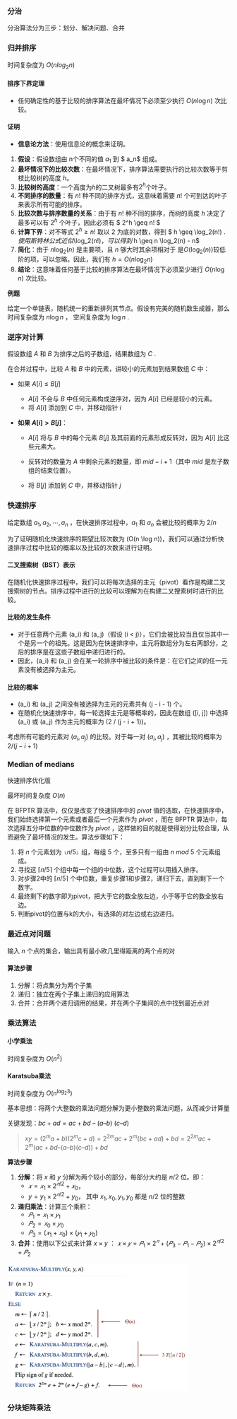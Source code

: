 ### 分治

分治算法分为三步：划分、解决问题、合并

### 归并排序

时间复杂度为 $O(nlog_2n)$

#### 排序下界定理
- 任何确定性的基于比较的排序算法在最坏情况下必须至少执行 $O(n \log n)$ 次比较。

#### 证明
- **信息论方法**：使用信息论的概念来证明。

1. **假设**：假设数组由 n个不同的值 $a_1$ 到 $ a_n$ 组成。
2. **最坏情况下的比较次数**：在最坏情况下，排序算法需要执行的比较次数等于剪枝比较树的高度 $h$。
3. **比较树的高度**：一个高度为$h$的二叉树最多有$2^h$个叶子。
4. **不同排序的数量**：有 $n!$ 种不同的排序方式，这意味着需要 $n!$ 个可到达的叶子来表示所有可能的排序。
5. **比较次数与排序数量的关系**：由于有 $n!$  种不同的排序，而树的高度 $h$ 决定了最多可以有  $2^h$ 个叶子，因此必须有 $ 2^h \geq n! $
6. **计算下界**：对不等式 $2^h \geq n!$ 取以 2 为底的对数，得到 $ h \geq \log_2(n!) $. 使用斯特林公式近似$\log_2(n!)$，可以得到$ h \geq n \log_2(n) - n$
7. **简化**：由于 $n \log_2(n)$ 是主要项，且 $n$ 够大时其余项相对于  是$O(\log_2(n))$较低阶的项，可以忽略。因此，我们有 $h=O(n \log_2 n)$
8. **结论**：这意味着任何基于比较的排序算法在最坏情况下必须至少进行 $O(n \log n)$ 次比较。



**例题**

给定一个单链表，随机统一的重新排列其节点。假设有完美的随机数生成器，那么时间复杂度为 $n \log n$ ， 空间复杂度为 $\log n$ .

### 逆序对计算

假设数组 $A$ 和 $B$ 为排序之后的子数组，结果数组为 $C$ .

在合并过程中，比较 $A$ 和 $B$ 中的元素，讲较小的元素加到结果数组 $C$ 中：

- 如果 $A[i] \le B[j]$ 
    - $A[i]$ 不会与 $B$ 中任何元素构成逆序对，因为 $A[i]$ 已经是较小的元素。
    - 将 $A[i]$ 添加到 $C$  中，并移动指针 $i$

- **如果 $A[i] > B[j]$**：

    - $A[i]$ 将与 $B$ 中的每个元素 $B[j]$ 及其前面的元素形成反转对，因为 $A[i]$  比这些元素大。

    - 反转对的数量为 $A$ 中剩余元素的数量，即 $mid - i + 1$（其中 $mid$ 是左子数组的结束位置）。

    - 将 $B[j]$ 添加到 $C$ 中，并移动指针 $j$

### 快速排序

给定数组 $a_1, a_2, \dotsm , a_n$ ，在快速排序过程中，$a_1$ 和 $a_n$ 会被比较的概率为 $2/ n$ 

为了证明随机化快速排序的期望比较次数为 \(O(n \log n)\)，我们可以通过分析快速排序过程中比较的概率以及比较的次数来进行证明。

#### 二叉搜索树（BST）表示
在随机化快速排序过程中，我们可以将每次选择的主元（pivot）看作是构建二叉搜索树的节点。排序过程中进行的比较可以理解为在构建二叉搜索树时进行的比较。

#### 比较的发生条件
- 对于任意两个元素 \(a_i\) 和 \(a_j\)（假设 \(i < j\)），它们会被比较当且仅当其中一个是另一个的祖先。这是因为在快速排序中，主元将数组分为左右两部分，之后的排序是在这些子数组中递归进行的。
- 因此，\(a_i\) 和 \(a_j\) 会在某一轮排序中被比较的条件是：在它们之间的任一元素没有被选择为主元。

#### 比较的概率
- \(a_i\) 和 \(a_j\) 之间没有被选择为主元的元素共有 \(j - i - 1\) 个。
- 在随机化快速排序中，每一轮选择主元是等概率的，因此在数组 \([i, j]\) 中选择 \(a_i\) 或 \(a_j\) 作为主元的概率为 \(2 / (j - i + 1)\)。

考虑所有可能的元素对 $(a_i, a_j)$ 的比较。对于每一对 $(a_i, a_j)$ ，其被比较的概率为 $2 / (j - i + 1)$

### Median of medians

快速排序优化版

最坏时间复杂度 $O(n)$ 

在 BFPTR 算法中，仅仅是改变了快速排序中的 *pivot* 值的选取，在快速排序中，我们始终选择第一个元素或者最后一个元素作为 *pivot* ，而在 BFPTR 算法中，每次选择五分中位数的中位数作为 *pivot* ，这样做的目的就是使得划分比较合理，从而避免了最坏情况的发生。算法步骤如下：

1. 将 𝑛 个元素划为 ⌊𝑛/5⌋ 组，每组 5 个，至多只有一组由 $n\ mod\ 5$ 个元素组成。
2. 寻找这 ⌈𝑛/5⌉ 个组中每一个组的中位数，这个过程可以用插入排序。
3. 对步骤2中的 ⌈𝑛/5⌉ 个中位数，重复步骤1和步骤2，递归下去，直到剩下一个数字。
4. 最终剩下的数字即为pivot，把大于它的数全放左边，小于等于它的数全放右边。
5. 判断pivot的位置与k的大小，有选择的对左边或右边递归。

### 最近点对问题

输入 $n$ 个点的集合，输出具有最小欧几里得距离的两个点的对

#### 算法步骤

1. 分解：将点集分为两个子集
2. 递归：独立在两个子集上递归的应用算法
3. 合并：合并两个递归调用的结果，并在两个子集间的点中找到最近点对

### 乘法算法

#### 小学乘法

时间复杂度为 $O(n^2)$ 

#### Karatsuba乘法

时间复杂度为 $O(n^{\log _2 3})$

基本思想：将两个大整数的乘法问题分解为更小整数的乘法问题，从而减少计算量

关键发现：$bc + ad = ac + bd\ –\ (a – b)\ (c – d)$

> $x y = (2^m a + b) (2^m c + d) = 2^{2m} ac + 2^m (bc + ad ) + bd= 2^{2m} ac + 2^m (ac + bd – (a – b)(c – d)) + bd$

**算法步骤**

1. **分解**：将 $x$ 和 $y$ 分解为两个较小的部分，每部分大约是 $n/2$ 位。即：
   - $𝑥=𝑥_1\times 2^{𝑛/2}+𝑥_0$，
   - $y=y_1\times 2^{𝑛/2}+y_0$， 其中  $x_1, x_0, y_1, y_0$ 都是 $n/2$ 位的整数
2. **递归乘法**：计算三个乘积：
   - $𝑃_1=𝑥_1×𝑦_1$
   - $𝑃_2=𝑥_0×𝑦_0$
   - $𝑃_3=(𝑥_1+𝑥_0)×(𝑦_1+𝑦_0)$
3. **合并**：使用以下公式来计算 $x\times y$ ： $𝑥×𝑦=𝑃_1×2^𝑛+(𝑃_3−𝑃_1−𝑃_2)×2^{𝑛/2}+𝑃_2$

<img src="../images/Karatsuba.png" style="zoom:40%; margin-left: 0%" />

### 分块矩阵乘法

